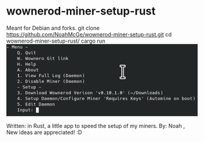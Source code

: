 # wownerod-miner-setup-rust
Meant for Debian and forks.
	git clone https://github.com/NoahMcGe/wownerod-miner-setup-rust.git
	cd wownerod-miner-setup-rust/
	cargo run
![alt text](https://raw.githubusercontent.com/NoahMcGe/wownerod-miner-setup-rust/main/image.png)

Written: in Rust, a little app to speed the setup of my miners.
By: Noah , New ideas are appreciated! :D
